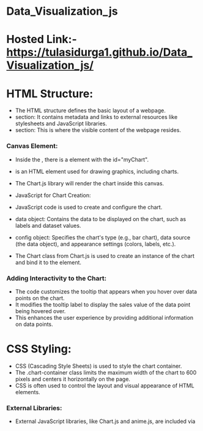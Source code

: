 # Data_Visualization_js
# Hosted Link:-https://tulasidurga1.github.io/Data_Visualization_js/
# HTML Structure:

- The HTML structure defines the basic layout of a webpage.
- <head> section: It contains metadata and links to external resources like stylesheets and JavaScript libraries.
- <body> section: This is where the visible content of the webpage resides.
### Canvas Element:

- Inside the <body>, there is a <canvas> element with the id="myChart".
- <canvas> is an HTML element used for drawing graphics, including charts.
- The Chart.js library will render the chart inside this canvas.
- JavaScript for Chart Creation:

- JavaScript code is used to create and configure the chart.
- data object: Contains the data to be displayed on the chart, such as labels and dataset values.
- config object: Specifies the chart's type (e.g., bar chart), data source (the data object), and appearance settings (colors, labels, etc.).
- The Chart class from Chart.js is used to create an instance of the chart and bind it to the <canvas> element.
### Adding Interactivity to the Chart:

- The code customizes the tooltip that appears when you hover over data points on the chart.
- It modifies the tooltip label to display the sales value of the data point being hovered over.
- This enhances the user experience by providing additional information on data points.
# CSS Styling:

- CSS (Cascading Style Sheets) is used to style the chart container.
- The .chart-container class limits the maximum width of the chart to 600 pixels and centers it horizontally on the page.
- CSS is often used to control the layout and visual appearance of HTML elements.
### External Libraries:

- External JavaScript libraries, like Chart.js and anime.js, are included via <script> tags.
- These libraries provide pre-built functionality for creating charts and animations.
- The custom JavaScript file (script.js) likely contains additional logic or interactivity specific to this webpage.
- In essence, this code combines HTML, JavaScript, and CSS to create an interactive data visualization on a webpage. It uses Chart.js to render a bar chart, customizes tooltips for interactivity, and applies styling to control the chart's appearance. External libraries are included to provide additional capabilities and functionality to the webpage.
